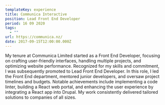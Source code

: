 ```yaml
---
templateKey: experience
title: Communica Interactive
position: Lead Front End Developer
period: 16 09 2020
tags:
  - ""
url: https://communica.nz/
date: 2017-09-15T12:00:00.000Z
---
```

My tenure at Communica Limited started as a Front End Developer, focusing on crafting user-friendly interfaces, handling multiple projects, and optimizing website performance. Recognized for my skills and commitment, I was subsequently promoted to Lead Front End Developer. In this role, I led the Front End department, mentored junior developers, and oversaw project timelines and budgets. Notable achievements include implementing a code linter, building a React web portal, and enhancing the user experience by integrating a React app into Drupal. My work consistently delivered tailored solutions to companies of all sizes.